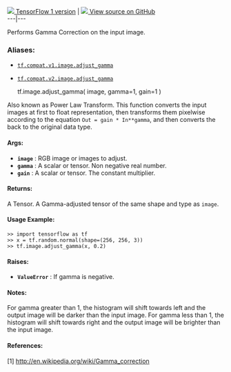 [ ![](https://tensorflow.google.cn/images/tf_logo_32px.png) TensorFlow 1
version](/versions/r1.15/api_docs/python/tf/image/adjust_gamma) |  [
![](https://tensorflow.google.cn/images/GitHub-Mark-32px.png) View source on
GitHub
](https://github.com/tensorflow/tensorflow/blob/r2.0/tensorflow/python/ops/image_ops_impl.py#L1674-L1725)  
---|---  
  
Performs Gamma Correction on the input image.

### Aliases:

  * [`tf.compat.v1.image.adjust_gamma`](/api_docs/python/tf/image/adjust_gamma)
  * [`tf.compat.v2.image.adjust_gamma`](/api_docs/python/tf/image/adjust_gamma)

    
    
    tf.image.adjust_gamma(
        image,
        gamma=1,
        gain=1
    )
    

Also known as Power Law Transform. This function converts the input images at
first to float representation, then transforms them pixelwise according to the
equation `Out = gain * In**gamma`, and then converts the back to the original
data type.

#### Args:

  * **`image`** : RGB image or images to adjust.
  * **`gamma`** : A scalar or tensor. Non negative real number.
  * **`gain`** : A scalar or tensor. The constant multiplier.

#### Returns:

A Tensor. A Gamma-adjusted tensor of the same shape and type as `image`.

#### Usage Example:

    
    
    >> import tensorflow as tf
    >> x = tf.random.normal(shape=(256, 256, 3))
    >> tf.image.adjust_gamma(x, 0.2)
    

#### Raises:

  * **`ValueError`** : If gamma is negative.

#### Notes:

For gamma greater than 1, the histogram will shift towards left and the output
image will be darker than the input image. For gamma less than 1, the
histogram will shift towards right and the output image will be brighter than
the input image.

#### References:

[1] http://en.wikipedia.org/wiki/Gamma_correction

